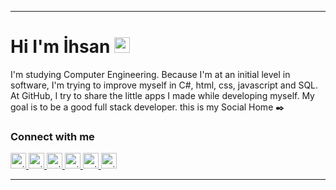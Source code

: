 <hr>

<h1> Hi I'm İhsan <a rel="nofollow"><img src="https://camo.githubusercontent.com/e8e7b06ecf583bc040eb60e44eb5b8e0ecc5421320a92929ce21522dbc34c891/68747470733a2f2f6d656469612e67697068792e636f6d2f6d656469612f6876524a434c467a6361737252346961377a2f67697068792e676966" width="25px" data-canonical-src="https://media.giphy.com/media/hvRJCLFzcasrR4ia7z/giphy.gif" style="max-width:100%;"></a>  </h1>

  <p> I'm studying Computer Engineering. Because I'm at an initial level in software, I'm trying to improve myself in C#, html, css, javascript and SQL. At GitHub, I try to share the little apps I made while developing myself. My goal is to be a good full stack developer. this is my Social Home ✒️ </p>
  
  <h3> Connect with me  </h3>
  
  <p> 
  <a href="https://mail.google.com/ddcihsan@gmail.com" rel="nofollow">
  <img alt="guilyx | mail" width=25px" padding="15px" src="https://image.flaticon.com/icons/png/512/2965/2965306.png" style="max-width:100%;">
  </a>
  <a href="https://www.instagram.com/ihsan.ddc/?hl=tr" rel="nofollow">
  <img alt="guilyx | instagram" width="25px" src="https://image.flaticon.com/icons/png/512/1409/1409946.png" style="max-width:100%;">
  </a>
  <a href="https://www.linkedin.com/in/ihsan-dede%C3%A7-6402b11a7/" rel="nofollow">
  <img alt="guilyx | linkedin" width="25px" src="https://image.flaticon.com/icons/png/512/1409/1409945.png" style="max-width:100%;">
  </a>
  <a href="https://twitter.com/DedecIhsan" rel="nofollow">
  <img alt="guilyx | Twitter" width="25px" src="https://image.flaticon.com/icons/png/512/1409/1409937.png" style="max-width:100%;">
  </a>
  <a href="https://github.com/ihsandedec" rel="nofollow">
  <img alt="guilyx | github" width="25px" src="https://image.flaticon.com/icons/png/512/25/25657.png" style="max-width:100%;">
  </a>
   <a href="https://ddcihsan.medium.com/" rel="nofollow">
  <img alt="guilyx | medium" width="25px" src="https://image.flaticon.com/icons/png/512/2111/2111543.png" style="max-width:100%;">
  </a>                                       
</p>
<hr>
                                                                                                                             



                                                                                                                                





